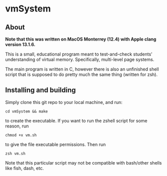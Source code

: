 # vmSystem

## About

**Note that this was written on MacOS Monterrey (12.4) with Apple clang
version 13.1.6.**

This is a small, educational program meant to test-and-check students'
understanding of virtual memory. Specifically, multi-level page systems.

The main program is written in C, however there is also an unfinished shell
script that is supposed to do pretty much the same thing (written for zsh).

## Installing and building

Simply clone this git repo to your local machine, and run:

```
cd vmSystem && make
```
to create the executable. If you want to run the zshell script for some reason,
run
```
chmod +x vm.sh
```
to give the file executable permissions. Then run
```
zsh vm.sh
```

Note that this particular script may not be compatible with bash/other shells
like fish, dash, etc.

